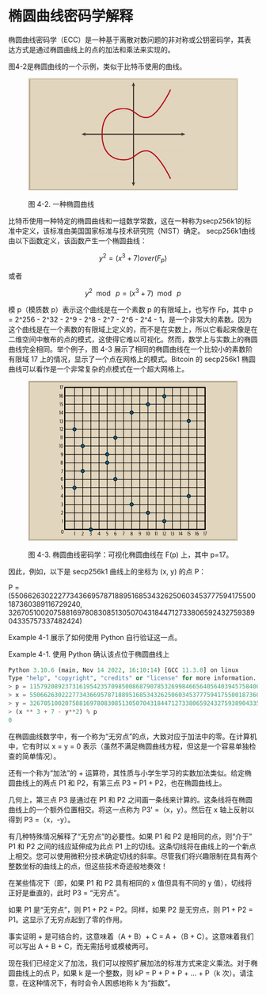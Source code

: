 # 椭圆曲线密码学解释

椭圆曲线密码学（ECC）是一种基于离散对数问题的非对称或公钥密码学，其表达方式是通过椭圆曲线上的点的加法和乘法来实现的。&#x20;

图4-2是椭圆曲线的一个示例，类似于比特币使用的曲线。



<figure><img src="../../.gitbook/assets/4.2.png" alt=""><figcaption><p>图 4-2.  一种椭圆曲线</p></figcaption></figure>

比特币使用一种特定的椭圆曲线和一组数学常数，这在一种称为secp256k1的标准中定义，该标准由美国国家标准与技术研究院（NIST）确定。 secp256k1曲线由以下函数定义，该函数产生一个椭圆曲线：

$$
y^2=(x^3+7) over (F_p)
$$

或者

$$
y^2\mod\  p  = (x^3 + 7) \mod \ p
$$

模 p（模质数 p）表示这个曲线是在一个素数 p 的有限域上，也写作 Fp，其中 p = 2^256 - 2^32 - 2^9 - 2^8 - 2^7 - 2^6 - 2^4 - 1，是一个非常大的素数。因为这个曲线是在一个素数的有限域上定义的，而不是在实数上，所以它看起来像是在二维空间中散布的点的模式，这使得它难以可视化。然而，数学上与实数上的椭圆曲线完全相同。举个例子，图 4-3 展示了相同的椭圆曲线在一个比较小的素数阶有限域 17 上的情况，显示了一个点在网格上的模式。Bitcoin 的 secp256k1 椭圆曲线可以看作是一个非常复杂的点模式在一个超大网格上。

<figure><img src="../../.gitbook/assets/4.3.png" alt=""><figcaption><p>图 4-3.  椭圆曲线密码学：可视化椭圆曲线在 F(p) 上，其中 p=17。</p></figcaption></figure>

因此，例如，以下是 secp256k1 曲线上的坐标为 (x, y) 的点 P：

 P = (55066263022277343669578718895168534326250603453777594175500187360389116729240, 32670510020758816978083085130507043184471273380659243275938904335757337482424)

Example 4-1 展示了如何使用 Python 自行验证这一点。

Example 4-1. 使用 Python 确认该点位于椭圆曲线上

```python
Python 3.10.6 (main, Nov 14 2022, 16:10:14) [GCC 11.3.0] on linux
Type "help", "copyright", "credits" or "license" for more information.
> p = 115792089237316195423570985008687907853269984665640564039457584007908834671663
> x = 55066263022277343669578718895168534326250603453777594175500187360389116729240
> y = 32670510020758816978083085130507043184471273380659243275938904335757337482424
> (x ** 3 + 7 - y**2) % p
0
```

在椭圆曲线数学中，有一个称为“无穷点”的点，大致对应于加法中的零。在计算机中，它有时以 x = y = 0 表示（虽然不满足椭圆曲线方程，但这是一个容易单独检查的简单情况）。

还有一个称为“加法”的 + 运算符，其性质与小学生学习的实数加法类似。给定椭圆曲线上的两点 P1 和 P2，有第三点 P3 = P1 + P2，也在椭圆曲线上。

几何上，第三点 P3 是通过在 P1 和 P2 之间画一条线来计算的。这条线将在椭圆曲线上的一个额外位置相交。将这一点称为 P3' =（x，y）。然后在 x 轴上反射以得到 P3 =（x，-y）。

有几种特殊情况解释了“无穷点”的必要性。如果 P1 和 P2 是相同的点，则“介于” P1 和 P2 之间的线应延伸成为此点 P1 上的切线。这条切线将在曲线上的一个新点上相交。您可以使用微积分技术确定切线的斜率。尽管我们将兴趣限制在具有两个整数坐标的曲线上的点，但这些技术奇迹般地奏效！

在某些情况下（即，如果 P1 和 P2 具有相同的 x 值但具有不同的 y 值），切线将正好是垂直的，此时 P3 = “无穷点”。

如果 P1 是“无穷点”，则 P1 + P2 = P2。同样，如果 P2 是无穷点，则 P1 + P2 = P1。这显示了无穷点起到了零的作用。

事实证明 + 是可结合的，这意味着（A + B）+ C = A +（B + C）。这意味着我们可以写出 A + B + C，而无需括号或模棱两可。

现在我们已经定义了加法，我们可以按照扩展加法的标准方式来定义乘法。对于椭圆曲线上的点 P，如果 k 是一个整数，则 kP = P + P + P + … + P（k 次）。请注意，在这种情况下，有时会令人困惑地称 k 为“指数”。
